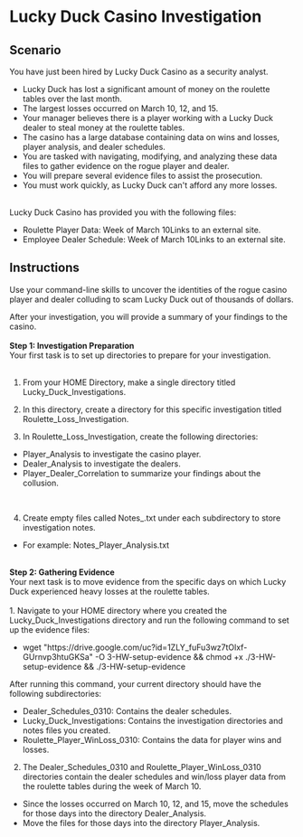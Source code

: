 # Lucky Duck Casino Investigation

<h2>Scenario</h2>
You have just been hired by Lucky Duck Casino as a security analyst.
<ul>
  <li>Lucky Duck has lost a significant amount of money on the roulette tables over the last month.</li>
  <li>The largest losses occurred on March 10, 12, and 15.</li>
  <li>Your manager believes there is a player working with a Lucky Duck dealer to steal money at the roulette tables.</li>
  <li>The casino has a large database containing data on wins and losses, player analysis, and dealer schedules.</li>
  <li>You are tasked with navigating, modifying, and analyzing these data files to gather evidence on the rogue player and dealer.</li>
  <li>You will prepare several evidence files to assist the prosecution.</li>
  <li>You must work quickly, as Lucky Duck can't afford any more losses.</ul>
<br>
Lucky Duck Casino has provided you with the following files:
<ul>
  <li>Roulette Player Data: Week of March 10Links to an external site.</li>
  <li>Employee Dealer Schedule: Week of March 10Links to an external site.</li></ul>

<h2>Instructions</h2>

Use your command-line skills to uncover the identities of the rogue casino player and dealer colluding to scam Lucky Duck out of thousands of dollars.

After your investigation, you will provide a summary of your findings to the casino.
<br>
<br>
<b>Step 1: Investigation Preparation</b>
<br>
Your first task is to set up directories to prepare for your investigation.
<br>
<br>
  1. From your HOME Directory, make a single directory titled Lucky_Duck_Investigations.

  2. In this directory, create a directory for this specific investigation titled Roulette_Loss_Investigation.

  3. In Roulette_Loss_Investigation, create the following directories:
<ul>
  <li>Player_Analysis to investigate the casino player.</li>
  <li>Dealer_Analysis to investigate the dealers.</li>
  <li>Player_Dealer_Correlation to summarize your findings about the collusion.</li></ul><br>

  4. Create empty files called Notes_<Directory Name>.txt under each subdirectory to store investigation notes.
<ul>
  <li>For example: Notes_Player_Analysis.txt</li></ul>
<br>
<b>Step 2: Gathering Evidence</b>
<br>
Your next task is to move evidence from the specific days on which Lucky Duck experienced heavy losses at the roulette tables.
<br>
<br>
  1. Navigate to your HOME directory where you created the Lucky_Duck_Investigations directory and run the following command to set up the evidence files:
  <ul>
  <li>wget "https://drive.google.com/uc?id=1ZLY_fuFu3wz7tOlxf-GUrnvp3htuGKSa" -O 3-HW-setup-evidence && chmod +x ./3-HW-setup-evidence && ./3-HW-setup-evidence</li></ul>

  After running this command, your current directory should have the following subdirectories:
  <ul>
    <li>Dealer_Schedules_0310: Contains the dealer schedules.</li>
    <li>Lucky_Duck_Investigations: Contains the investigation directories and notes files you created.</li>
    <li>Roulette_Player_WinLoss_0310: Contains the data for player wins and losses.</li></ul>

  2. The Dealer_Schedules_0310 and Roulette_Player_WinLoss_0310 directories contain the dealer schedules and win/loss player data from the roulette tables during the week of March 10.
  <ul>
    <li>Since the losses occurred on March 10, 12, and 15, move the schedules for those days into the directory Dealer_Analysis.</li>
    <li>Move the files for those days into the directory Player_Analysis.</li></ul>
